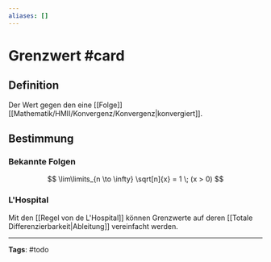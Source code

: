 ```yaml
---
aliases: []
---
```


# Grenzwert #card
## Definition
Der Wert gegen den eine [[Folge]] [[Mathematik/HMII/Konvergenz/Konvergenz|konvergiert]].

## Bestimmung
### Bekannte Folgen
$$
\lim\limits_{n \to \infty} \sqrt[n]{x} = 1 \; (x > 0)
$$


### L'Hospital
Mit den [[Regel von de L'Hospital]] können Grenzwerte auf deren [[Totale Differenzierbarkeit|Ableitung]] vereinfacht werden.

---
**Tags**: #todo 